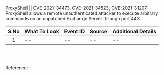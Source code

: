ProxyShell || CVE-2021-34473, CVE-2021-34523, CVE-2021-31207
</br>
ProxyShell allows a remote unauthenticated attacker to execute arbitrary commands on an unpatched Exchange Server through port 443
</br>

|S.No|What To Look|Event ID|Source|Additional Details|
|:-----:|:----------------|:---------|:--------------------|:--------------------|
|1  |-- |  -- | --  | -- |


</br>

</br>



Reference:</br>
